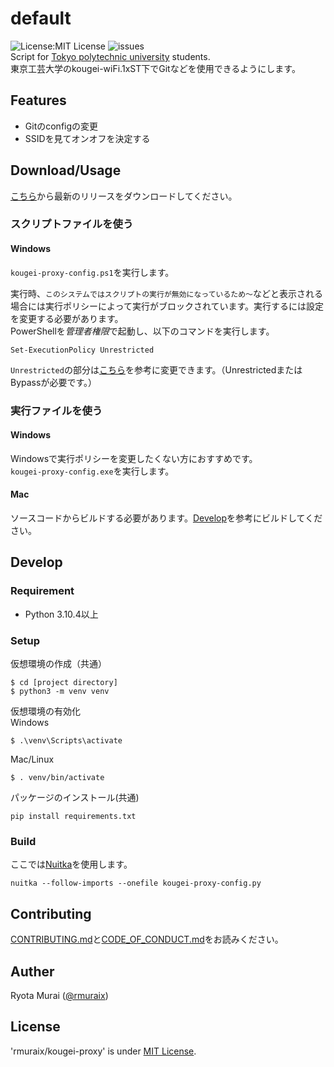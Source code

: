 # default
![License:MIT License](https://img.shields.io/github/license/rmuraix/kougei-proxy)
![issues](https://img.shields.io/github/issues/rmuraix/kougei-proxy)  
Script for [Tokyo polytechnic university](https://t-kougei.ac.jp/) students.  
東京工芸大学のkougei-wiFi.1xST下でGitなどを使用できるようにします。
## Features
- Gitのconfigの変更
- SSIDを見てオンオフを決定する
## Download/Usage
[こちら](https://github.com/rmuraix/kougei-proxy/releases)から最新のリリースをダウンロードしてください。
### スクリプトファイルを使う
#### Windows
`kougei-proxy-config.ps1`を実行します。  

実行時、`このシステムではスクリプトの実行が無効になっているため～`などと表示される場合には実行ポリシーによって実行がブロックされています。実行するには設定を変更する必要があります。  
PowerShellを*管理者権限*で起動し、以下のコマンドを実行します。
```shell
Set-ExecutionPolicy Unrestricted
```  
`Unrestricted`の部分は[こちら](https://docs.microsoft.com/ja-jp/powershell/module/microsoft.powershell.core/about/about_execution_policies?view=powershell-7.2#powershell-execution-policies)を参考に変更できます。（UnrestrictedまたはBypassが必要です。）
### 実行ファイルを使う
#### Windows
Windowsで実行ポリシーを変更したくない方におすすめです。  
`kougei-proxy-config.exe`を実行します。 
#### Mac
ソースコードからビルドする必要があります。[Develop](#develop)を参考にビルドしてください。
## Develop
### Requirement
- Python 3.10.4以上
### Setup
仮想環境の作成（共通）
```shell
$ cd [project directory]
$ python3 -m venv venv
```
仮想環境の有効化  
Windows  
```shell
$ .\venv\Scripts\activate
```
Mac/Linux  
```shell
$ . venv/bin/activate
```
パッケージのインストール(共通)
```shell
pip install requirements.txt
```
### Build
ここでは[Nuitka](https://github.com/Nuitka/Nuitka)を使用します。
```shell
nuitka --follow-imports --onefile kougei-proxy-config.py
```
## Contributing  
[CONTRIBUTING.md](/CONTRIBUTING.md)と[CODE_OF_CONDUCT.md](/CODE_OF_CONDUCT.md)をお読みください。   
## Auther
Ryota Murai ([@rmuraix](https://github.com/rmuraix))  
## License
'rmuraix/kougei-proxy' is under [MIT License](/LICENSE).